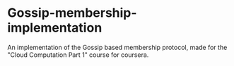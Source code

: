 # Gossip-membership-implementation
 An implementation of the Gossip based membership protocol, made for the "Cloud Computation Part 1" course for coursera.
